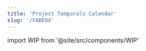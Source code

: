 ```yaml
---
title: 'Project Temporals Calendar'
slug: '/FABE84'
---
```


import WIP from '@site/src/components/WIP'

<WIP />